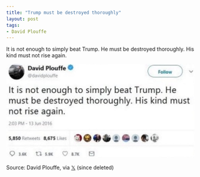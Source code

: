 ```yaml
---
title: "Trump must be destroyed thoroughly"
layout: post
tags:
- David Plouffe
---
```


It is not enough to simply beat Trump. He must be destroyed thoroughly. His kind must
not rise again.

![Trump must be destroyed thoroughly](/assets/2016-06-13-david-plouffe.jpg "Trump must be destroyed thoroughly")

Source: David Plouffe, via [𝕏](https://x.com) (since deleted)
